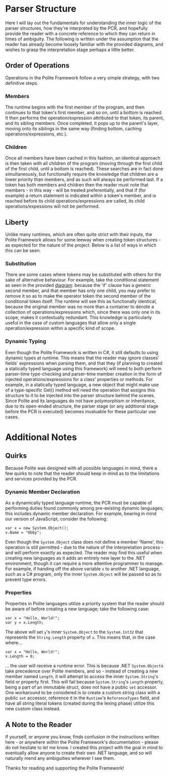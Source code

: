 # Parser Structure

Here I will lay out the fundamentals for understanding the inner logic of the parser structures, how they're interpreted by the PCR, and hopefully provide the reader with a concrete reference to which they can return in times of ambiguity. The following is written under the assumption that the reader has already become loosely familiar with the provided diagrams, and wishes to grasp the interpretation stage perhaps a little better.


## Order of Operations

Operations in the Polite Framework follow a very simple strategy, with two definitive steps.

### Members
The runtime begins with the first member of the program, and then continues to that token's first member, and so on, until a bottom is reached. It then performs the operation/expression attributed to that token, its parent, and its sibling members. Once completed, it pops up to the parent's layer, moving onto its siblings in the same way (finding bottom, caching operations/expressions, etc.).

### Children 
Once all members have been cached in this fashion, an identical approach is then taken with all children of the program (moving through the first child of the first child, until a bottom is reached). These searches are in fact done simultaneously, but functionally require the knowledge that children are a lower priority than members, and as such will always be performed last. If a token has both members and children then the reader must note that members - in this way - will be treated preferentially, and that if (for example) a return statement is indicated within a token's member, and is reached before its child operations/expressions are called, its child operations/expessions will not be performed.

## Liberty
Unlike many runtimes, which are often quite strict with their inputs, the Polite Framework allows for some leeway when creating token structures - as expected for the nature of the project. Below is a list of ways in which this can be seen.

### Substitution
There are some cases where tokens may be substituted with others for the sake of alternative behaviour. For example, take the conditional statement as seen in the provided [diagram](https://github.com/TrevorGHSeay/Polite/blob/master/Documentation/Parser%20Structure%20Diagrams/Conditions.jpg): because the 'if' clause has a generic second member, and that member has only one child, you may prefer to remove it so as to make the operator token the second member of the conditional token itself. The runtime will see this as functionally identical, because the original member was no more than a container to denote a collection of operations/expressions which, since there was only one in its scope, makes it contextually redundant. This knowledge is particularly useful in the case of custom languages that allow only a single operation/expression within a specific kind of scope.

### Dynamic Typing
Even though the Polite Framework is written in C#, it still defaults to using dynamic types at runtime. This means that the reader may ignore classes' fields' expressions when parsing them, and that they (if planning to created a statically typed language using this framework) will need to both perform parser-time type-checking and parser-time member creation in the form of injected operations/expressions for a class' properties or methods. For example, in a statically typed language, a new object that might make use of a type-specific Get() method will need the operation that assigns this structure to it to be injected into the parser structure behind the scenes. Since Polite and its languages do not have polymorphism or inheritance, due to its open-ended structure, the parser stage (or any additional stage before the PCR is executed) becomes invaluable for these particular use cases.

# Additional Notes

## Quirks
Because Polite was designed with all possible languages in mind, there a few quirks to note that the reader should keep in mind as to the limitations and services provided by the PCR.

### Dynamic Member Declaration
As a dynamically typed language runtime, the PCR must be capable of performing duties found commonly among pre-existing dynamic languages; this includes dynamic member declaration.
For example, bearing in mind our version of JavaScript, consider the following:

```
var x = new System.Object();
x.Name = "Obby";
```

Even though the `System.Object` class does not define a member 'Name', this operation is still permitted - due to the nature of the interpretation process - and will perform exactly as expected. The reader may find this useful when creating new languages as it adds an entirely new layer to the .NET environment, though it can require a more attentive programmer to manage. For example, if handing off the above variable `x` to another .NET language, such as a C# program, only the inner `System.Object` will be passed so as to prevent type errors.

### Properties
Properties in Polite languages utilize a priority system that the reader should be aware of before creating a new language; take the following case:

```
var x = "Hello, World!";
var y = x.Length;
```
The above will set `y`'s inner `System.Object` to the `System.Int32` that represents the `String.Length` property of `x`. This means that, in the case where...
```
var x = "Hello, World!";
x.Length = 0;
```
... the user will receive a runtime error. This is because .NET `System.Object`s take precedence over Polite members, and so - instead of creating a new member named `Length`, it will attempt to access the inner `System.String`'s field or property first. This will fail because `System.String`'s `Length` property, being a part of an immutable struct, does not have a public `set` accessor. One workaround to be considered is to create a custom string class with a public `set` accessor, reference it in the `Runtime`'s `ReferenceTypes` field, and have all string literal tokens (created during the lexing phase) utilize this new custom class instead.

## A Note to the Reader

If yourself, or anyone you know, finds confusion in the instructions written here - or anywhere within the Polite Framework's documentation - please do not hesitate to let me know. I created this project with the goal in mind to eventually allow anyone to create their own .NET language, and so will naturally mend any ambiguities wherever I see them.

Thanks for reading and supporting the Polite Framework!
